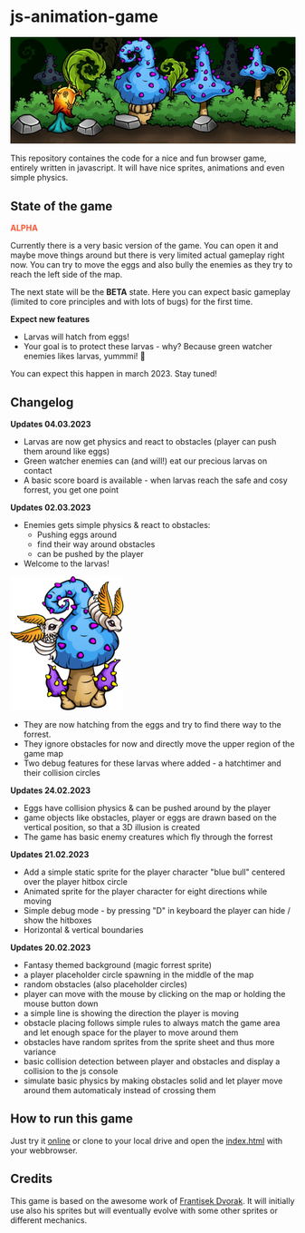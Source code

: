 # js-animation-game
![Preview Image](./src/preview.jpg)

This repository containes the code for a nice and fun browser game, entirely written in javascript.
It will have nice sprites, animations and even simple physics.

## State of the game
<span style="color:#FF5733">**ALPHA**</span>

Currently there is a very basic version of the game.
You can open it and maybe move things around but there is very limited actual gameplay right now.
You can try to move the eggs and also bully the enemies as they try to reach the left side of the map.

The next state will be the **BETA** state. Here you can expect basic gameplay (limited to core principles and with lots of bugs) for the first time.

**Expect new features**
- Larvas will hatch from eggs!
- Your goal is to protect these larvas - why? Because green watcher enemies likes larvas, yummmi! :meat_on_bone:

You can expect this happen in march 2023. Stay tuned!

## Changelog

**Updates 04.03.2023**
- Larvas are now get physics and react to obstacles (player can push them around like eggs)
- Green watcher enemies can (and will!) eat our precious larvas on contact
- A basic score board is available - when larvas reach the safe and cosy forrest, you get one point

**Updates 02.03.2023**
- Enemies gets simple physics & react to obstacles: 
    - Pushing eggs around
    - find their way around obstacles
    - can be pushed by the player
- Welcome to the larvas!

![Larva Image](./src/larva_4.png) 

- They are now hatching from the eggs and try to find there way to the forrest.
- They ignore obstacles for now and directly move the upper region of the game map
- Two debug features for these larvas where added - a hatchtimer and their collision circles

**Updates 24.02.2023**
- Eggs have collision physics & can be pushed around by the player
- game objects like obstacles, player or eggs are drawn based on the vertical position, so that a 3D illusion is created
- The game has basic enemy creatures which fly through the forrest

**Updates 21.02.2023**
- Add a simple static sprite for the player character "blue bull" centered over the player hitbox circle
- Animated sprite for the player character for eight directions while moving
- Simple debug mode - by pressing "D" in keyboard the player can hide / show the hitboxes
- Horizontal & vertical boundaries 

**Updates 20.02.2023**
- Fantasy themed background (magic forrest sprite)
- a player placeholder circle spawning in the middle of the map
- random obstacles (also placeholder circles)
- player can move with the mouse by clicking on the map or holding the mouse button down
- a simple line is showing the direction the player is moving
- obstacle placing follows simple rules to always match the game area and let enough space for the player to move around them
- obstacles have random sprites from the sprite sheet and thus more variance
- basic collision detection between player and obstacles and display a collision to the js console
- simulate basic physics by making obstacles solid and let player move around them automaticaly instead of crossing them

## How to run this game
Just try it [online](https://erikuckert.github.io/js-animation-game/) or clone to your local drive and open the [index.html](index.html) with your webbrowser.

## Credits
This game is based on the awesome work of [Frantisek Dvorak](https://www.youtube.com/@Frankslaboratory/featured).
It will initially use also his sprites but will eventually evolve with some other sprites or different mechanics.